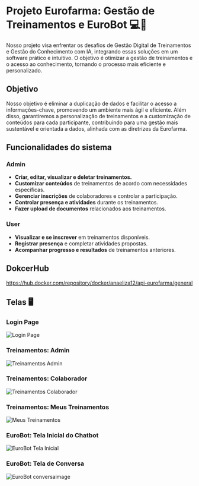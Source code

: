 # Projeto Eurofarma: Gestão de Treinamentos e EuroBot 💻🧬

Nosso projeto visa enfrentar os desafios de Gestão Digital de Treinamentos e Gestão do Conhecimento com IA, integrando essas soluções em um software prático e intuitivo. O objetivo é otimizar a gestão de treinamentos e o acesso ao conhecimento, tornando o processo mais eficiente e personalizado.

## Objetivo

Nosso objetivo é eliminar a duplicação de dados e facilitar o acesso a informações-chave, promovendo um ambiente mais ágil e eficiente. Além disso, garantiremos a personalização de treinamentos e a customização de conteúdos para cada participante, contribuindo para uma gestão mais sustentável e orientada a dados, alinhada com as diretrizes da Eurofarma.

## Funcionalidades do sistema

### Admin
- **Criar, editar, visualizar e deletar treinamentos.**
- **Customizar conteúdos** de treinamentos de acordo com necessidades específicas.
- **Gerenciar inscrições** de colaboradores e controlar a participação.
- **Controlar presença e atividades** durante os treinamentos.
- **Fazer upload de documentos** relacionados aos treinamentos.

### User
- **Visualizar e se inscrever** em treinamentos disponíveis.
- **Registrar presença** e completar atividades propostas.
- **Acompanhar progresso e resultados** de treinamentos anteriores.

## DokcerHub
https://hub.docker.com/repository/docker/anaeliza12/api-eurofarma/general

## Telas 🖥️

### Login Page
![Login Page](https://github.com/user-attachments/assets/c1936032-fb63-4711-97d4-a71f39fe7aa3)

### Treinamentos: Admin
![Treinamentos Admin](https://github.com/user-attachments/assets/5d3874cb-15eb-47ee-98d7-e9d31d2f7d26)

### Treinamentos: Colaborador
![Treinamentos Colaborador](https://github.com/user-attachments/assets/c8faa23f-7768-40ce-a60d-215439bc1c78)

### Treinamentos: Meus Treinamentos
![Meus Treinamentos](https://github.com/user-attachments/assets/abde1241-dfee-496e-87e3-cdeac480e904)

### EuroBot: Tela Inicial do Chatbot
![EuroBot Tela Inicial](https://github.com/user-attachments/assets/56662567-5d5e-488d-b378-60fb4ab8b999)

### EuroBot: Tela de Conversa
![EuroBot conversaimage](https://github.com/user-attachments/assets/cfabdbf2-3eda-43e8-9a34-2c1b014a3bed)


